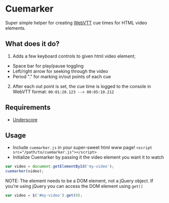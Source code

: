 # Cuemarker

Super simple helper for creating [WebVTT](http://dev.w3.org/html5/webvtt/) cue
times for HTML video elements.

## What does it do?

1. Adds a few keyboard controls to given html video element;
  - Space bar for play/pause toggling
  - Left/right arrow for seeking through the video
  - Period "." for marking in/out points of each cue
2. After each out point is set, the cue time is logged to the console in WebVTT format:
`00:01:20.123 --> 00:05:10.212`

## Requirements

- [Underscore](http://underscorejs.org/)

## Usage

- Include `cuemarker.js` in your super-sweet html www page!
`<script src="/path/to/cuemarker.js"></script>`
- Initialize Cuemarker by passing it the video element you want it to watch
```Javascript
var video = document.getElementById('my-video');
cuemarker(video);
```
NOTE: The element needs to be a DOM element, not a jQuery object. If you're using
jQuery you can access the DOM element using `get()`
```JavaScript
var video = $('#my-video').get(0);
```